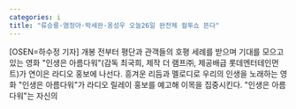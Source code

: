 ```yaml
---
categories: i
title: "류승룡·염정아·박세완·옹성우 오늘26일 완전체 컬투쇼 뜬다"
---
```

[OSEN=하수정 기자] 개봉 전부터 평단과 관객들의 호평 세례를 받으며 기대를 모으고 있는 영화 "인생은 아름다워"(감독 최국희, 제작 더 램프㈜, 제공배급 롯데엔터테인먼트)가 연이은 라디오 홍보에 나선다. 흥겨운 리듬과 멜로디로 우리의 인생을 노래하는 영화 "인생은 아름다워"가 라디오 릴레이 홍보를 예고해 이목을 집중시킨다. "인생은 아름다워"는 자신의